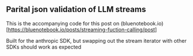 ## Parital json validation of LLM streams
This is the accompanying code for this post on (bluenotebook.io)[https://bluenotebook.io/posts/streaming-fuction-calling/post]

Built for the anthropic SDK, but swapping out the stream iterator with other SDKs should work as expected
